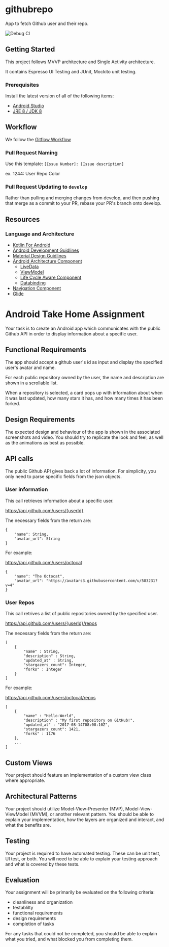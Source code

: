 # githubrepo

App to fetch Github user and their repo.

![Debug CI](https://github.com/tasneembohra/githubrepo/workflows/Debug%20CI/badge.svg?branch=master)


## Getting Started

This project follows MVVP architecture and Single Activity architecture.

It contains Espresso UI Testing and JUnit, Mockito unit testing.


### Prerequisites

Install the latest version of all of the following items:
- [Android Studio](https://developer.android.com/studio/)
- [JRE 8 / JDK 8](https://www.oracle.com/java/technologies/javase/javase-jdk8-downloads.html)


## Workflow

We follow the [Gitflow Workflow](https://www.atlassian.com/git/tutorials/comparing-workflows/gitflow-workflow)

### Pull Request Naming

Use this template: `[Issue Number]: [Issue description]`

ex. 1244: User Repo Color

### Pull Request Updating to `develop`

Rather than pulling and merging changes from develop, and then pushing that merge as a commit to your PR, rebase your PR's branch onto develop.

## Resources

### Language and Architecture

- [Kotlin For Android](https://kotlinlang.org/docs/reference/android-overview.html)
- [Android Development Guidlines](https://developer.android.com/)
- [Material Design Guidlines](https://material.io/design)
- [Android Architecture Component](https://developer.android.com/topic/libraries/architecture)
  - [LiveData](https://developer.android.com/topic/libraries/architecture/livedata)
  - [ViewModel](https://developer.android.com/topic/libraries/architecture/viewmodel)
  - [Life Cycle Aware Component](https://developer.android.com/topic/libraries/architecture/lifecycle)
  - [Databinding](https://developer.android.com/topic/libraries/data-binding)
- [Navigation Component](https://developer.android.com/guide/navigation)
- [Glide](https://github.com/bumptech/glide)

# Android Take Home Assignment

Your task is to create an Android app which communicates with the public Github API in order to display information about a specific user.

## Functional Requirements

The app should accept a github user's id as input and display the specified user's avatar and name. 

For each public repository owned by the user, the name and description are shown in a scrollable list. 

When a repository is selected, a card pops up with information about when it was last updated, how many stars it has, and how many times it has been forked. 

## Design Requirements

The expected design and behaviour of the app is shown in the associated screenshots and video. You should try to replicate the look and feel, as well as the animations as best as possible.

## API calls

The public Github API gives back a lot of information. For simplicity, you only need to parse specific fields from the json objects.

### User information

This call retrieves information about a specific user.

https://api.github.com/users/{userId}

The necessary fields from the return are:

```
{
    "name": String,
    "avatar_url": String
}
```

For example:

https://api.github.com/users/octocat

```
{
    "name": "The Octocat",
    "avatar_url": "https://avatars3.githubusercontent.com/u/583231?v=4"
}
```

### User Repos

This call retrives a list of public repositories owned by the specified user.

https://api.github.com/users/{userId}/repos

The necessary fields from the return are:
```
[
    {
        "name" : String,
        "description" : String,
        "updated_at" : String,
        "stargazers_count": Integer,
        "forks" : Integer
    }
]
```
For example:

https://api.github.com/users/octocat/repos

```
[
    {
        "name" : "Hello-World",
        "description" : "My first repository on GitHub!",
        "updated_at" : "2017-08-14T08:08:10Z",
        "stargazers_count": 1421,
        "forks" : 1176
    },
    ...
]
```

## Custom Views

Your project should feature an implementation of a custom view class where appropriate.

## Architectural Patterns

Your project should utilize Model-View-Presenter (MVP), Model-View-ViewModel (MVVM), or another relevant pattern. You should be able to explain your implementation, how the layers are organized and interact, and what the benefits are.

## Testing

Your project is required to have automated testing. These can be unit test, UI test, or both. You will need to be able to explain your testing approach and what is covered by these tests.

## Evaluation

Your assignment will be primarily be evaluated on the following criteria:

- cleanliness and organization
- testablilty
- functional requirements
- design requirements
- completion of tasks

For any tasks that could not be completed, you should be able to explain what you tried, and what blocked you from completing them.
